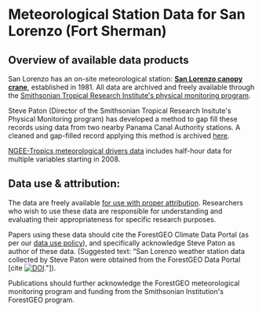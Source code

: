 # Meteorological Station Data for San Lorenzo (Fort Sherman) 

## Overview of available data products
San Lorenzo has an on-site meteorological station: [**San Lorenzo canopy crane**](http://biogeodb.stri.si.edu/physical_monitoring/research/sherman), established in 1981. All data are archived and freely available through the [Smithsonian Tropical Research Institute's physical monitoring program](http://biogeodb.stri.si.edu/physical_monitoring/). 

Steve Paton (Director of the Smithsonian Tropical Research Insitute's Physical Monitoring program) has developed a method to gap fill these records using data from two nearby Panama Canal Authority stations. A cleaned and gap-filled record applying this method is archived [here](https://github.com/forestgeo/Climate/tree/master/Climate_Data/Met_Stations/San_Lorenzo/GapFilled%26Interpolated).

[NGEE-Tropics meteorological drivers data](https://ngt-data.lbl.gov/dois/NGT0055/) includes half-hour data for multiple variables starting in 2008.

## Data use & attribution:

The data are freely available [for use with proper attribution](https://github.com/forestgeo/Climate/blob/master/license.txt). Researchers who wish to use these data are responsible for understanding and evaluating their appropriateness for specific research purposes.  

Papers using these data should cite the ForestGEO Climate Data Portal (as per our [data use policy](https://github.com/forestgeo/Climate/blob/master/README.md#data-use-policy)), and specifically acknowledge Steve Paton as author of these data. (Suggested text: “San Lorenzo weather station data collected by Steve Paton were obtained from the ForestGEO Data Portal [cite [![DOI](https://zenodo.org/badge/83330500.svg)](https://zenodo.org/badge/latestdoi/83330500)."]).  

Publications should further acknowledge the ForestGEO meteorological monitoring program and funding from the Smithsonian Institution's ForestGEO program.

